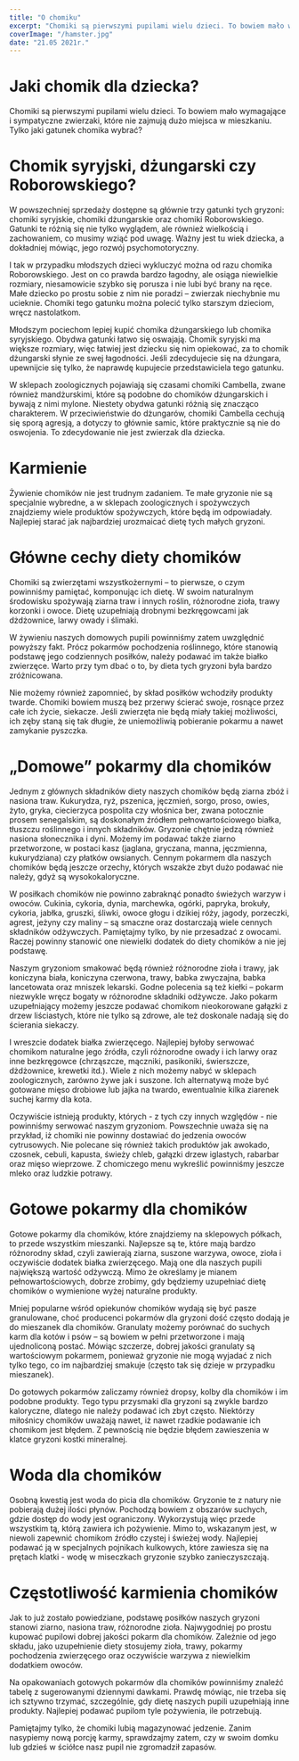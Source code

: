 ```yaml
---
title: "O chomiku"
excerpt: "Chomiki są pierwszymi pupilami wielu dzieci. To bowiem mało wymagające i sympatyczne zwierzaki, które nie zajmują dużo miejsca w mieszkaniu. Tylko jaki gatunek chomika wybrać?"
coverImage: "/hamster.jpg"
date: "21.05 2021r."
---
```


# Jaki chomik dla dziecka?

Chomiki są pierwszymi pupilami wielu dzieci. To bowiem mało wymagające i sympatyczne zwierzaki, które nie zajmują dużo miejsca w mieszkaniu. Tylko jaki gatunek chomika wybrać?

# Chomik syryjski, dżungarski czy Roborowskiego?

W powszechniej sprzedaży dostępne są głównie trzy gatunki tych gryzoni: chomiki syryjskie, chomiki dżungarskie oraz chomiki Roborowskiego. Gatunki te różnią się nie tylko wyglądem, ale również wielkością i zachowaniem, co musimy wziąć pod uwagę. Ważny jest tu wiek dziecka, a dokładniej mówiąc, jego rozwój psychomotoryczny.

I tak w przypadku młodszych dzieci wykluczyć można od razu chomika Roborowskiego. Jest on co prawda bardzo łagodny, ale osiąga niewielkie rozmiary, niesamowicie szybko się porusza i nie lubi być brany na ręce. Małe dziecko po prostu sobie z nim nie poradzi – zwierzak niechybnie mu ucieknie. Chomiki tego gatunku można polecić tylko starszym dzieciom, wręcz nastolatkom.

Młodszym pociechom lepiej kupić chomika dżungarskiego lub chomika syryjskiego. Obydwa gatunki łatwo się oswajają. Chomik syryjski ma większe rozmiary, więc łatwiej jest dziecku się nim opiekować, za to chomik dżungarski słynie ze swej łagodności. Jeśli zdecydujecie się na dżungara, upewnijcie się tylko, że naprawdę kupujecie przedstawiciela tego gatunku.

W sklepach zoologicznych pojawiają się czasami chomiki Cambella, zwane również mandżurskimi, które są podobne do chomików dżungarskich i bywają z nimi mylone. Niestety obydwa gatunki różnią się znacząco charakterem. W przeciwieństwie do dżungarów, chomiki Cambella cechują się sporą agresją, a dotyczy to głównie samic, które praktycznie są nie do oswojenia. To zdecydowanie nie jest zwierzak dla dziecka.

# Karmienie

Żywienie chomików nie jest trudnym zadaniem. Te małe gryzonie nie są specjalnie wybredne, a w sklepach zoologicznych i spożywczych znajdziemy wiele produktów spożywczych, które będą im odpowiadały. Najlepiej starać jak najbardziej urozmaicać dietę tych małych gryzoni.

# Główne cechy diety chomików

Chomiki są zwierzętami wszystkożernymi – to pierwsze, o czym powinniśmy pamiętać, komponując ich dietę. W swoim naturalnym środowisku spożywają ziarna traw i innych roślin, różnorodne zioła, trawy korzonki i owoce. Dietę uzupełniają drobnymi bezkręgowcami jak dżdżownice, larwy owady i ślimaki.

W żywieniu naszych domowych pupili powinniśmy zatem uwzględnić powyższy fakt. Prócz pokarmów pochodzenia roślinnego, które stanowią podstawę jego codziennych posiłków, należy podawać im także białko zwierzęce. Warto przy tym dbać o to, by dieta tych gryzoni była bardzo zróżnicowana.

Nie możemy również zapomnieć, by skład posiłków wchodziły produkty twarde. Chomiki bowiem muszą bez przerwy ścierać swoje, rosnące przez całe ich życie, siekacze. Jeśli zwierzęta nie będą miały takiej możliwości, ich zęby staną się tak długie, że uniemożliwią pobieranie pokarmu a nawet zamykanie pyszczka.

# „Domowe” pokarmy dla chomików

Jednym z głównych składników diety naszych chomików będą ziarna zbóż i nasiona traw. Kukurydza, ryż, pszenica, jęczmień, sorgo, proso, owies, żyto, gryka, ciecierzyca pospolita czy włośnica ber, zwana potocznie prosem senegalskim, są doskonałym źródłem pełnowartościowego białka, tłuszczu roślinnego i innych składników. Gryzonie chętnie jedzą również nasiona słonecznika i dyni. Możemy im podawać także ziarno przetworzone, w postaci kasz (jaglana, gryczana, manna, jęczmienna, kukurydziana) czy płatków owsianych. Cennym pokarmem dla naszych chomików będą jeszcze orzechy, których wszakże zbyt dużo podawać nie należy, gdyż są wysokokaloryczne.

W posiłkach chomików nie powinno zabraknąć ponadto świeżych warzyw i owoców. Cukinia, cykoria, dynia, marchewka, ogórki, papryka, brokuły, cykoria, jabłka, gruszki, śliwki, owoce głogu i dzikiej róży, jagody, porzeczki, agrest, jeżyny czy maliny – są smaczne oraz dostarczają wiele cennych składników odżywczych. Pamiętajmy tylko, by nie przesadzać z owocami. Raczej powinny stanowić one niewielki dodatek do diety chomików a nie jej podstawę.

Naszym gryzoniom smakować będą również różnorodne zioła i trawy, jak koniczyna biała, koniczyna czerwona, trawy, babka zwyczajna, babka lancetowata oraz mniszek lekarski. Godne polecenia są też kiełki – pokarm niezwykle wręcz bogaty w różnorodne składniki odżywcze. Jako pokarm uzupełniający możemy jeszcze podawać chomikom nieokorowane gałązki z drzew liściastych, które nie tylko są zdrowe, ale też doskonale nadają się do ścierania siekaczy.

I wreszcie dodatek białka zwierzęcego. Najlepiej byłoby serwować chomikom naturalne jego źródła, czyli różnorodne owady i ich larwy oraz inne bezkręgowce (chrząszcze, mączniki, pasikoniki, świerszcze, dżdżownice, krewetki itd.). Wiele z nich możemy nabyć w sklepach zoologicznych, zarówno żywe jak i suszone. Ich alternatywą może być gotowane mięso drobiowe lub jajka na twardo, ewentualnie kilka ziarenek suchej karmy dla kota.

Oczywiście istnieją produkty, których - z tych czy innych względów - nie powinniśmy serwować naszym gryzoniom. Powszechnie uważa się na przykład, iż chomiki nie powinny dostawiać do jedzenia owoców cytrusowych. Nie polecane się również takich produktów jak awokado, czosnek, cebuli, kapusta, świeży chleb, gałązki drzew iglastych, rabarbar oraz mięso wieprzowe. Z chomiczego menu wykreślić powinniśmy jeszcze mleko oraz ludzkie potrawy.

# Gotowe pokarmy dla chomików

Gotowe pokarmy dla chomików, które znajdziemy na sklepowych półkach, to przede wszystkim mieszanki. Najlepsze są te, które mają bardzo różnorodny skład, czyli zawierają ziarna, suszone warzywa, owoce, zioła i oczywiście dodatek białka zwierzęcego. Mają one dla naszych pupili największą wartość odżywczą. Mimo że określamy je mianem pełnowartościowych, dobrze zrobimy, gdy będziemy uzupełniać dietę chomików o wymienione wyżej naturalne produkty.

Mniej popularne wśród opiekunów chomików wydają się być pasze granulowane, choć producenci pokarmów dla gryzoni dość często dodają je do mieszanek dla chomików. Granulaty możemy porównać do suchych karm dla kotów i psów – są bowiem w pełni przetworzone i mają ujednoliconą postać. Mówiąc szczerze, dobrej jakości granulaty są wartościowym pokarmem, ponieważ gryzonie nie mogą wyjadać z nich tylko tego, co im najbardziej smakuje (często tak się dzieje w przypadku mieszanek).

Do gotowych pokarmów zaliczamy również dropsy, kolby dla chomików i im podobne produkty. Tego typu przysmaki dla gryzoni są zwykle bardzo kaloryczne, dlatego nie należy podawać ich zbyt często. Niektórzy miłośnicy chomików uważają nawet, iż nawet rzadkie podawanie ich chomikom jest błędem. Z pewnością nie będzie błędem zawieszenia w klatce gryzoni kostki mineralnej.

# Woda dla chomików

Osobną kwestią jest woda do picia dla chomików. Gryzonie te z natury nie pobierają dużej ilości płynów. Pochodzą bowiem z obszarów suchych, gdzie dostęp do wody jest ograniczony. Wykorzystują więc przede wszystkim tą, którą zawiera ich pożywienie. Mimo to, wskazanym jest, w niewoli zapewnić chomikom źródło czystej i świeżej wody. Najlepiej podawać ją w specjalnych pojnikach kulkowych, które zawiesza się na prętach klatki - wodę w miseczkach gryzonie szybko zanieczyszczają.

# Częstotliwość karmienia chomików

Jak to już zostało powiedziane, podstawę posiłków naszych gryzoni stanowi ziarno, nasiona traw, różnorodne zioła. Najwygodniej po prostu kupować pupilowi dobrej jakości pokarm dla chomików. Zależnie od jego składu, jako uzupełnienie diety stosujemy zioła, trawy, pokarmy pochodzenia zwierzęcego oraz oczywiście warzywa z niewielkim dodatkiem owoców.

Na opakowaniach gotowych pokarmów dla chomików powinniśmy znaleźć tabelę z sugerowanymi dziennymi dawkami. Prawdę mówiąc, nie trzeba się ich sztywno trzymać, szczególnie, gdy dietę naszych pupili uzupełniają inne produkty. Najlepiej podawać pupilom tyle pożywienia, ile potrzebują.

Pamiętajmy tylko, że chomiki lubią magazynować jedzenie. Zanim nasypiemy nową porcję karmy, sprawdzajmy zatem, czy w swoim domku lub gdzieś w ściółce nasz pupil nie zgromadził zapasów.
